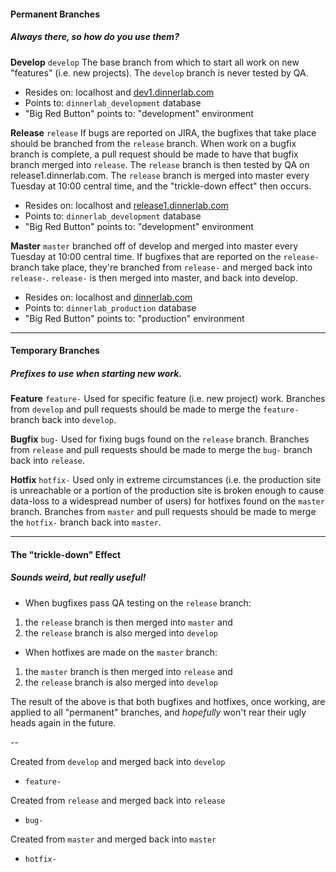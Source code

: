 #### Permanent Branches
##### Always there, so how do you use them?

**Develop** `develop`
The base branch from which to start all work on new "features" (i.e. new projects). The `develop` branch is never tested by QA.
- Resides on: localhost and <a href="https://dev1.dinnerlab.com" target="_blank">dev1.dinnerlab.com</a>
- Points to: `dinnerlab_development` database
- "Big Red Button" points to: "development" environment


**Release** `release`
If bugs are reported on JIRA, the bugfixes that take place should be branched from the `release` branch. When work on a bugfix branch is complete, a pull request should be made to have that bugfix branch merged into `release`. The `release` branch is then tested by QA on release1.dinnerlab.com. The `release` branch is merged into master every Tuesday at 10:00 central time, and the "trickle-down effect" then occurs.
- Resides on: localhost and <a href="https://release1.dinnerlab.com" target="_blank">release1.dinnerlab.com</a>
- Points to: `dinnerlab_development` database
- "Big Red Button" points to: "development" environment

**Master** `master`
branched off of develop and merged into master every Tuesday at 10:00 central time. If bugfixes that are reported on the `release-` branch take place, they're branched from `release-` and merged back into `release-`. `release-` is then merged into master, and back into develop.
- Resides on: localhost and <a href="https://dinnerlab.com" target="_blank">dinnerlab.com</a>
- Points to: `dinnerlab_production` database
- "Big Red Button" points to: "production" environment


---

#### Temporary Branches
##### Prefixes to use when starting new work.

**Feature** `feature-`
Used for specific feature (i.e. new project) work. Branches from `develop` and pull requests should be made to merge the `feature-` branch back into `develop`.

**Bugfix** `bug-`
Used for fixing bugs found on the `release` branch. Branches from `release` and pull requests should be made to merge the `bug-` branch back into `release`.

**Hotfix** `hotfix-`
Used only in extreme circumstances (i.e. the production site is unreachable or a portion of the production site is broken enough to cause data-loss to a widespread number of users) for hotfixes found on the `master` branch. Branches from `master` and pull requests should be made to merge the `hotfix-` branch back into `master`.

---

#### The "trickle-down" Effect
##### Sounds weird, but really useful!

- When bugfixes pass QA testing on the `release` branch:
 1. the `release` branch is then merged into `master` and 
 2. the `release` branch is also merged into `develop`

- When hotfixes are made on the `master` branch:
 1. the `master` branch is then merged into `release` and 
 2. the `release` branch is also merged into `develop`

The result of the above is that both bugfixes and hotfixes, once working, are applied to all "permanent" branches, and _hopefully_ won't rear their ugly heads again in the future. 

--

Created from `develop` and merged back into `develop`
- `feature-`

Created from `release` and merged back into `release`
- `bug-`

Created from `master` and merged back into `master`
- `hotfix-`
